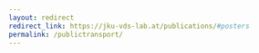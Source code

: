 ```yaml
---
layout: redirect
redirect_link: https://jku-vds-lab.at/publications/#posters
permalink: /publictransport/
---
```

